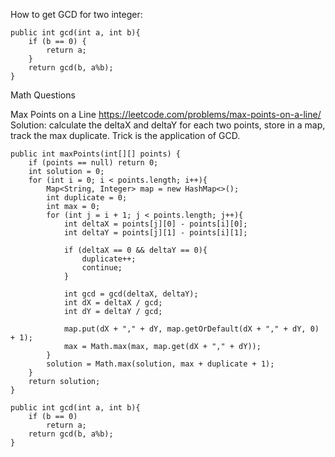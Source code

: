 How to get GCD for two integer:

    public int gcd(int a, int b){
        if (b == 0) {
            return a;
        }
        return gcd(b, a%b);
    }



Math Questions

Max Points on a Line
https://leetcode.com/problems/max-points-on-a-line/
Solution: calculate the deltaX and deltaY for each two points, store in a map, track the max duplicate.
Trick is the application of GCD.

    public int maxPoints(int[][] points) {
        if (points == null) return 0;
        int solution = 0;
        for (int i = 0; i < points.length; i++){
            Map<String, Integer> map = new HashMap<>();
            int duplicate = 0;
            int max = 0;
            for (int j = i + 1; j < points.length; j++){
                int deltaX = points[j][0] - points[i][0];
                int deltaY = points[j][1] - points[i][1];
                
                if (deltaX == 0 && deltaY == 0){
                    duplicate++;
                    continue;
                }
                
                int gcd = gcd(deltaX, deltaY);
                int dX = deltaX / gcd;
                int dY = deltaY / gcd;
                
                map.put(dX + "," + dY, map.getOrDefault(dX + "," + dY, 0) + 1);
                max = Math.max(max, map.get(dX + "," + dY));
            }
            solution = Math.max(solution, max + duplicate + 1);
        }
        return solution;
    }
    
    public int gcd(int a, int b){
        if (b == 0)
            return a;
        return gcd(b, a%b);
    }